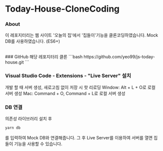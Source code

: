 # Today-House-CloneCoding

### About
이 레포지터리는 웹 사이트 '오늘의 집'에서 '집들이'기능을 클론코딩하였습니다. Mock DB를 사용하였습니다. (ES6+)

<br>
### GitHub
해당 레포지터리 클론
```bash
https://github.com/yeo99/js-today-house.git
```
<br>

### Visual Studio Code - Extensions - "Live Server" 설치
개발 할 때 서버 생성, 새로고침 없이 저장 시 핫 리로딩
Window: Alt + L + O로 로컬 서버 생성
Mac: Command + O, Command + L로 로컬 서버 생성
<br>

### DB 연결
의존성 라이브러리 설치 후
```bash
yarn db
```
를 입력하여 Mock DB와 연결해줍니다.
그 후 Live Server를 이용하여 서버를 열면 집들이 기능을 사용할 수 있습니다.
